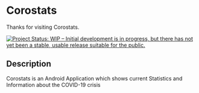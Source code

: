 # Corostats

Thanks for visiting Corostats. 

[![Project Status: WIP – Initial development is in progress, but there has not yet been a stable, usable release suitable for the public.](https://www.repostatus.org/badges/latest/wip.svg)](https://www.repostatus.org/#wip)

## Description

Corostats is an Android Application which shows current Statistics and Information about the COVID-19 crisis
